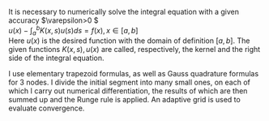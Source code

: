 It is necessary to numerically solve the integral equation with a given accuracy $\varepsilon>0 $<br />
$u(x)-\int_{a}^{b}K(x,s)u(s)ds=f(x),  x\in [a,b]$<br />
Here $u(x)$ is the desired function with the domain of definition $[a,b]$. The given functions $K(x, s), u(x)$ are called, respectively, the kernel and the right side of the integral equation. <br />

I use elementary trapezoid formulas, as well as Gauss quadrature formulas for 3 nodes. I divide the initial segment into many small ones, on each of which I carry out numerical differentiation, the results of which are then summed up and the Runge rule is applied. An adaptive grid is used to evaluate convergence.
